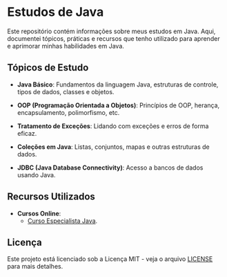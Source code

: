 # Estudos de Java

Este repositório contém informações sobre meus estudos em Java. Aqui, documentei tópicos, práticas e recursos que tenho utilizado para aprender e aprimorar minhas habilidades em Java.

## Tópicos de Estudo

- **Java Básico**: Fundamentos da linguagem Java, estruturas de controle, tipos de dados, classes e objetos.

- **OOP (Programação Orientada a Objetos)**: Princípios de OOP, herança, encapsulamento, polimorfismo, etc.

- **Tratamento de Exceções**: Lidando com exceções e erros de forma eficaz.

- **Coleções em Java**: Listas, conjuntos, mapas e outras estruturas de dados.

- **JDBC (Java Database Connectivity)**: Acesso a bancos de dados usando Java.

## Recursos Utilizados

- **Cursos Online**:
    - [Curso Especialista Java](https://lp.algaworks.com/ej-lista-de-espera/).

## Licença

Este projeto está licenciado sob a Licença MIT - veja o arquivo [LICENSE](LICENSE) para mais detalhes.
